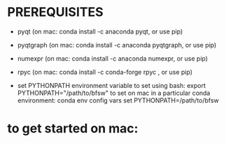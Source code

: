 # PREREQUISITES
* pyqt (on mac: conda install -c anaconda pyqt, or use pip) 
* pyqtgraph (on mac: conda install -c anaconda pyqtgraph, or use pip) 
* numexpr  (on mac: conda install -c anaconda numexpr, or use pip)  
* rpyc (on mac: conda install -c conda-forge rpyc , or use pip) 


* set PYTHONPATH environment variable 
to set using bash: 
export PYTHONPATH="/path/to/bfsw"
to set on mac in a particular conda environment: 
conda env config vars set PYTHONPATH=/path/to/bfsw 

# to get started on mac: 


